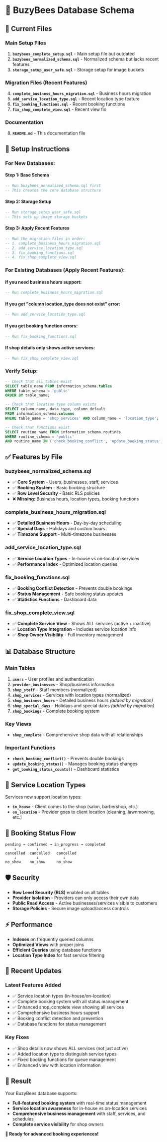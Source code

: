 # 🎯 BuzyBees Database Schema

## **📁 Current Files**

### **Main Setup Files**
1. **`buzybees_complete_setup.sql`** - Main setup file but outdated
2. **`buzybees_normalized_schema.sql`** - Normalized schema but lacks recent features
3. **`storage_setup_user_safe.sql`** - Storage setup for image buckets

### **Migration Files (Recent Features)**
4. **`complete_business_hours_migration.sql`** - Business hours migration
5. **`add_service_location_type.sql`** - Recent location type feature
6. **`fix_booking_functions.sql`** - Recent booking functions
7. **`fix_shop_complete_view.sql`** - Recent view fix

### **Documentation**
8. **`README.md`** - This documentation file

## **🚀 Setup Instructions**

### **For New Databases:**

#### Step 1: Base Schema
```sql
-- Run buzybees_normalized_schema.sql first
-- This creates the core database structure
```

#### Step 2: Storage Setup
```sql
-- Run storage_setup_user_safe.sql
-- This sets up image storage buckets
```

#### Step 3: Apply Recent Features
```sql
-- Run the migration files in order:
-- 1. complete_business_hours_migration.sql
-- 2. add_service_location_type.sql  
-- 3. fix_booking_functions.sql
-- 4. fix_shop_complete_view.sql
```

### **For Existing Databases (Apply Recent Features):**

#### If you need business hours support:
```sql
-- Run complete_business_hours_migration.sql
```

#### If you get "column location_type does not exist" error:
```sql
-- Run add_service_location_type.sql
```

#### If you get booking function errors:
```sql
-- Run fix_booking_functions.sql
```

#### If shop details only shows active services:
```sql
-- Run fix_shop_complete_view.sql
```

### **Verify Setup:**
```sql
-- Check that all tables exist
SELECT table_name FROM information_schema.tables 
WHERE table_schema = 'public' 
ORDER BY table_name;

-- Check that location_type column exists
SELECT column_name, data_type, column_default 
FROM information_schema.columns 
WHERE table_name = 'shop_services' AND column_name = 'location_type';

-- Check that functions exist
SELECT routine_name FROM information_schema.routines 
WHERE routine_schema = 'public' 
AND routine_name IN ('check_booking_conflict', 'update_booking_status', 'get_booking_status_counts');
```

## **✅ Features by File**

### **buzybees_normalized_schema.sql**
- ✅ **Core System** - Users, businesses, staff, services
- ✅ **Booking System** - Basic booking structure
- ✅ **Row Level Security** - Basic RLS policies
- ❌ **Missing:** Business hours, location types, booking functions

### **complete_business_hours_migration.sql**
- ✅ **Detailed Business Hours** - Day-by-day scheduling
- ✅ **Special Days** - Holidays and custom hours
- ✅ **Timezone Support** - Multi-timezone businesses

### **add_service_location_type.sql**
- ✅ **Service Location Types** - In-house vs on-location services
- ✅ **Performance Index** - Optimized location queries

### **fix_booking_functions.sql**
- ✅ **Booking Conflict Detection** - Prevents double bookings
- ✅ **Status Management** - Safe booking status updates
- ✅ **Statistics Functions** - Dashboard data

### **fix_shop_complete_view.sql**
- ✅ **Complete Service View** - Shows ALL services (active + inactive)
- ✅ **Location Type Integration** - Includes service location info
- ✅ **Shop Owner Visibility** - Full inventory management

## **📊 Database Structure**

### **Main Tables**
1. **`users`** - User profiles and authentication
2. **`provider_businesses`** - Shop/business information
3. **`shop_staff`** - Staff members (normalized)
4. **`shop_services`** - Services with location types (normalized)
5. **`shop_business_hours`** - Detailed business hours *(added by migration)*
6. **`shop_special_days`** - Holidays and special dates *(added by migration)*
7. **`shop_bookings`** - Complete booking system

### **Key Views**
- **`shop_complete`** - Comprehensive shop data with all relationships

### **Important Functions**
- **`check_booking_conflict()`** - Prevents double bookings
- **`update_booking_status()`** - Manages booking status changes
- **`get_booking_status_counts()`** - Dashboard statistics

## **🔧 Service Location Types**

Services now support location types:
- **`in_house`** - Client comes to the shop (salon, barbershop, etc.)
- **`on_location`** - Provider goes to client location (cleaning, lawnmowing, etc.)

## **📅 Booking Status Flow**

```
pending → confirmed → in_progress → completed
    ↓         ↓           ↓
cancelled  cancelled   cancelled
    ↓         ↓           ↓
no_show    no_show     no_show
```

## **🛡️ Security**

- **Row Level Security (RLS)** enabled on all tables
- **Provider Isolation** - Providers can only access their own data
- **Public Read Access** - Active businesses/services visible to customers
- **Storage Policies** - Secure image upload/access controls

## **⚡ Performance**

- **Indexes** on frequently queried columns
- **Optimized Views** with proper joins
- **Efficient Queries** using database functions
- **Location Type Index** for fast service filtering

## **🔄 Recent Updates**

### **Latest Features Added**
- ✅ Service location types (in-house/on-location)
- ✅ Complete booking system with all status management
- ✅ Enhanced shop_complete view showing all services
- ✅ Comprehensive business hours support
- ✅ Booking conflict detection and prevention
- ✅ Database functions for status management

### **Key Fixes**
- ✅ Shop details now shows ALL services (not just active)
- ✅ Added location type to distinguish service types
- ✅ Fixed booking functions for queue management
- ✅ Enhanced view with location information

## **🎯 Result**

Your BuzyBees database supports:
- **Full-featured booking system** with real-time status management
- **Service location awareness** for in-house vs on-location services
- **Comprehensive business management** with staff, services, and schedules
- **Complete service visibility** for shop owners

**🚀 Ready for advanced booking experiences!**